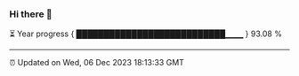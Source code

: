 ### Hi there 👋

⏳ Year progress { ███████████████████████████▁▁▁ } 93.08 %

---

⏰ Updated on Wed, 06 Dec 2023 18:13:33 GMT
